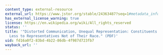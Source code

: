 ```yaml
---
content_type: external-resource
external_url: https://www.jstor.org/stable/24363487?seq=1#metadata_info_tab_contents
has_external_license_warning: true
license: https://en.wikipedia.org/wiki/All_rights_reserved
status: ''
title: '"Distorted Communication, Unequal Representation: Constituents Communicate
  Less to Representatives Not of Their Race." (PDF)'
uid: fd16a0f2-83bd-4b22-86db-4f987d723fb7
wayback_url: ''
---
```

